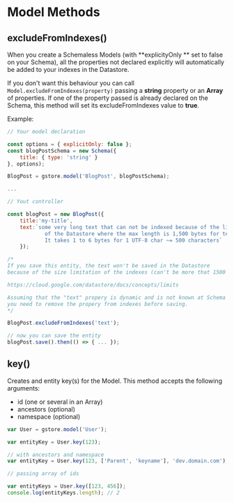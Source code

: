 # Model Methods

## excludeFromIndexes()

When you create a Schemaless Models (with **explicityOnly ** set to false on your Schema), all the properties not declared explicitly will automatically be added to your indexes in the Datastore.

If you don't want this behaviour you can call `Model.excludeFromIndexes(property)` passing a **string** property or an **Array** of properties. If one of the property passed is already declared on the Schema, this method will set its excludeFromIndexes value to **true**.

Example:

```js
// Your model declaration

const options = { explicitOnly: false };
const blogPostSchema = new Schema({
    title: { type: 'string' }
}, options);

BlogPost = gstore.model('BlogPost', blogPostSchema);

...

// Yout controller

const blogPost = new BlogPost({
    title:'my-title',
    text:`some very long text that can not be indexed because of the limitation
            of the Datastore where the max length is 1,500 bytes for text properties.
            It takes 1 to 6 bytes for 1 UTF-8 char ~= 500 characters`
    });

/*
If you save this entity, the text won't be saved in the Datastore
because of the size limitation of the indexes (can't be more that 1500 bytes).

https://cloud.google.com/datastore/docs/concepts/limits

Assuming that the "text" propery is dynamic and is not known at Schema instantiation,
you need to remove the propery from indexes before saving.
*/

BlogPost.excludeFromIndexes('text');

// now you can save the entity
blogPost.save().then(() => { ... });

```

## key()
Creates and entity key(s) for the Model. This method accepts the following arguments:

- id (one or several in an Array)
- ancestors (optional)
- namespace (optional)

```js
var User = gstore.model('User');

var entityKey = User.key(123);

// with ancestors and namespace
var entityKey = User.key(123, ['Parent', 'keyname'], 'dev.domain.com');

// passing array of ids

var entityKeys = User.key([123, 456]);
console.log(entityKeys.length); // 2

```